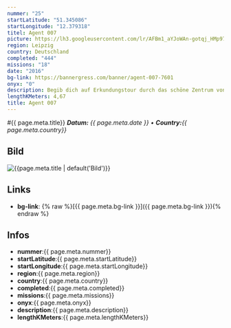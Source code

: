 ```yaml
---
nummer: "25"
startLatitude: "51.345086"
startLongitude: "12.379318"
titel: Agent 007
picture: https://lh3.googleusercontent.com/lr/AFBm1_aYJoWAn-gotqj_HMp97OKnCx5yVZZ_qDk6zK3LMDvDe7WpqtGTrXIvJDUCjEtxYj4AQk49LGCSffBuVTpbnrc68WaW55vVcCqLrZQOtNOtZ3wVWwP6kdyDrb7-2M-u_C2tVngvfgzDVCTILuMAaTUQX1dSM0pttlnjlHUd-sj-k5sWgzbrY4fAX1Jhw_9p3Abdv28i8Pw-j0KlHaCNVRU0seZ22iQe0C5DY0zqsfiw1vFSqoaF7eFuOPomlqzjS-W_yVWfHsYoyRQEBISKI5nJPBIMxkU_IZwPBWyxx9J6Qr7gcc9wzVwxul7FUCy0S4xomntkAz9AxiXMljiu757wc3yQ_fVXLQEUA4-eh6aEk9fEHhTjrgCyxfSEb6sCKzr9qNcaLuR-K-_i7QwLvD10gq-n1E6iBoYn2yTRaaFz20ZSsKWPmR9xcyLG85NJOvihNSX8_4tJclQS5QmXMe2WWu6dM_JQG8P7Lhw2e-gOUXEeo0Wy3_ctRr5K8VK7B5umIpJ4l48jwlwKgPooEfPfwukW9HItTVaaH3uOuffmqbTcvoB7KiS0mVol0l4kbD2BkS0wGan9PyIU4_LBIcmRFgdxIjUCokb7BdatlUA6bDEzUS5qXN6hIB3YiZ5qeyRX1JUjxZO65sOQbSorLgriDd2f6FcPGY7-XmXiAZiExpgtu_aXQzFi64RWiTGsIi2mTcatali-qth_GBidQ4_4f-0zj_Cs2h5J_02wecIqF7ufMO3AzFUhyppXqlFC51ep00OH3W5u3BeRWlwxzwwO03CvenZQN3gpuDobdfHsfCh_fSMdDkPrIQcLz1qM3bE5frf3ej4-qUWHB4H3QjwUCNScHyy1PYJV
region: Leipzig
country: Deutschland
completed: "444"
missions: "18"
date: "2016"
bg-link: https://bannergress.com/banner/agent-007-7601
onyx: "0"
description: Begib dich auf Erkundungstour durch das schöne Zentrum von Leipzig, schau dir genau alles an, und verhalte dich unauffällig. Viel Spaß. :-)
lengthKMeters: 4,67
title: Agent 007
---
```


#{{ page.meta.title}}
_**Datum:** {{ page.meta.date }} • **Country:**{{ page.meta.country}}_

## Bild
![{{page.meta.title | default('Bild')}}]({{page.meta.picture}})

## Links
- **bg-link**: {% raw %}[{{ page.meta.bg-link }}]({{ page.meta.bg-link }}){% endraw %}

## Infos
- **nummer**:{{ page.meta.nummer}}
- **startLatitude**:{{ page.meta.startLatitude}}
- **startLongitude**:{{ page.meta.startLongitude}}
- **region**:{{ page.meta.region}}
- **country**:{{ page.meta.country}}
- **completed**:{{ page.meta.completed}}
- **missions**:{{ page.meta.missions}}
- **onyx**:{{ page.meta.onyx}}
- **description**:{{ page.meta.description}}
- **lengthKMeters**:{{ page.meta.lengthKMeters}}

